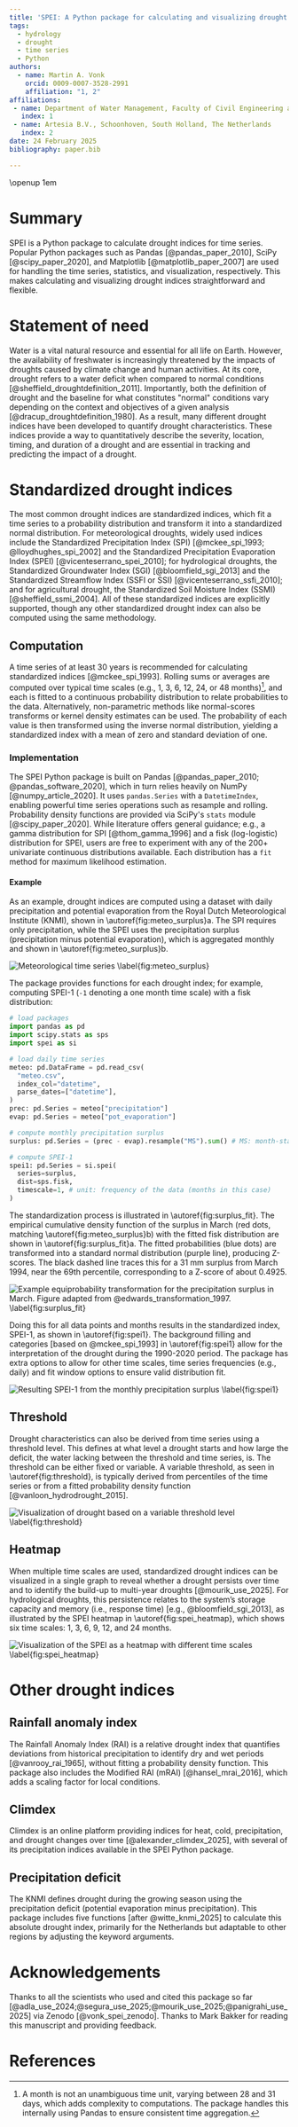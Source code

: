 ```yaml
---
title: 'SPEI: A Python package for calculating and visualizing drought indices'
tags:
  - hydrology
  - drought
  - time series
  - Python
authors:
  - name: Martin A. Vonk
    orcid: 0009-0007-3528-2991
    affiliation: "1, 2"
affiliations:
 - name: Department of Water Management, Faculty of Civil Engineering and Geosciences, Delft University of Technology, Delft, South Holland, The Netherlands
   index: 1
 - name: Artesia B.V., Schoonhoven, South Holland, The Netherlands
   index: 2
date: 24 February 2025
bibliography: paper.bib

---
```


\openup 1em

# Summary
SPEI is a Python package to calculate drought indices for time series. Popular Python packages such as Pandas [@pandas_paper_2010], SciPy [@scipy_paper_2020], and Matplotlib [@matplotlib_paper_2007] are used for handling the time series, statistics, and visualization, respectively. This makes calculating and visualizing drought indices straightforward and flexible.

# Statement of need
Water is a vital natural resource and essential for all life on Earth. However, the availability of freshwater is increasingly threatened by the impacts of droughts caused by climate change and human activities. At its core, drought refers to a water deficit when compared to normal conditions [@sheffield_droughtdefinition_2011]. Importantly, both the definition of drought and the baseline for what constitutes "normal" conditions vary depending on the context and objectives of a given analysis [@dracup_droughtdefinition_1980]. As a result, many different drought indices have been developed to quantify drought characteristics. These indices provide a way to quantitatively describe the severity, location, timing, and duration of a drought and are essential in tracking and predicting the impact of a drought.

# Standardized drought indices
The most common drought indices are standardized indices, which fit a time series to a probability distribution and transform it into a standardized normal distribution. For meteorological droughts, widely used indices include the Standardized Precipitation Index (SPI) [@mckee_spi_1993; @lloydhughes_spi_2002] and the Standardized Precipitation Evaporation Index (SPEI) [@vicenteserrano_spei_2010]; for hydrological droughts, the Standardized Groundwater Index (SGI) [@bloomfield_sgi_2013] and the Standardized Streamflow Index (SSFI or SSI) [@vicenteserrano_ssfi_2010]; and for agricultural drought, the Standardized Soil Moisture Index (SSMI) [@sheffield_ssmi_2004]. All of these standardized indices are explicitly supported, though any other standardized drought index can also be computed using the same methodology.

## Computation
A time series of at least 30 years is recommended for calculating standardized indices [@mckee_spi_1993]. Rolling sums or averages are computed over typical time scales (e.g., 1, 3, 6, 12, 24, or 48 months)[^1], and each is fitted to a continuous probability distribution to relate probabilities to the data. Alternatively, non-parametric methods like normal-scores transforms or kernel density estimates can be used. The probability of each value is then transformed using the inverse normal distribution, yielding a standardized index with a mean of zero and standard deviation of one.

[^1]: A month is not an unambiguous time unit, varying between 28 and 31 days, which adds complexity to computations. The package handles this internally using Pandas to ensure consistent time aggregation.

### Implementation
The SPEI Python package is built on Pandas [@pandas_paper_2010; @pandas_software_2020], which in turn relies heavily on NumPy [@numpy_article_2020]. It uses `pandas.Series` with a `DatetimeIndex`, enabling powerful time series operations such as resample and rolling. Probability density functions are provided via SciPy's `stats` module [@scipy_paper_2020]. While literature offers general guidance; e.g., a gamma distribution for SPI [@thom_gamma_1996] and a fisk (log-logistic) distribution for SPEI, users are free to experiment with any of the 200+ univariate continuous distributions available. Each distribution has a `fit` method for maximum likelihood estimation.

#### Example
As an example, drought indices are computed using a dataset with daily precipitation and potential evaporation from the Royal Dutch Meteorological Institute (KNMI), shown in \autoref{fig:meteo_surplus}a. The SPI requires only precipitation, while the SPEI uses the precipitation surplus (precipitation minus potential evaporation), which is aggregated monthly and shown in \autoref{fig:meteo_surplus}b.

![Meteorological time series \label{fig:meteo_surplus}](figures/monthly_precipitation_surplus.png)

The package provides functions for each drought index; for example, computing SPEI-1 (`-1` denoting a one month time scale) with a fisk distribution:

```python
# load packages
import pandas as pd
import scipy.stats as sps
import spei as si

# load daily time series
meteo: pd.DataFrame = pd.read_csv(
  "meteo.csv",
  index_col="datetime",
  parse_dates=["datetime"],
)
prec: pd.Series = meteo["precipitation"]
evap: pd.Series = meteo["pot_evaporation"]

# compute monthly precipitation surplus
surplus: pd.Series = (prec - evap).resample("MS").sum() # MS: month-start

# compute SPEI-1
spei1: pd.Series = si.spei(
  series=surplus,
  dist=sps.fisk,
  timescale=1, # unit: frequency of the data (months in this case)
)
```

The standardization process is illustrated in \autoref{fig:surplus_fit}. The empirical cumulative density function of the surplus in March (red dots, matching \autoref{fig:meteo_surplus}b) with the fitted fisk distribution are shown in \autoref{fig:surplus_fit}a. The fitted probabilities (blue dots) are transformed into a standard normal distribution (purple line), producing Z-scores. The black dashed line traces this for a 31 mm surplus from March 1994, near the 69th percentile, corresponding to a Z-score of about 0.4925.

![Example equiprobability transformation for the precipitation surplus in March. Figure adapted from @edwards_transformation_1997. \label{fig:surplus_fit}](figures/surplus_fit_cdf.png)

Doing this for all data points and months results in the standardized index, SPEI-1, as shown in \autoref{fig:spei1}. The background filling and categories [based on @mckee_spi_1993] in \autoref{fig:spei1} allow for the interpretation of the drought during the 1990-2020 period. The package has extra options to allow for other time scales, time series frequencies (e.g., daily) and fit window options to ensure valid distribution fit.

![Resulting SPEI-1 from the monthly precipitation surplus \label{fig:spei1}](figures/spei1.png)

## Threshold
Drought characteristics can also be derived from time series using a threshold level. This defines at what level a drought starts and how large the deficit, the water lacking between the threshold and time series, is. The threshold can be either fixed or variable. A variable threshold, as seen in \autoref{fig:threshold}, is typically derived from percentiles of the time series or from a fitted probability density function [@vanloon_hydrodrought_2015].

![Visualization of drought based on a variable threshold level \label{fig:threshold}](figures/threshold.png)

## Heatmap
When multiple time scales are used, standardized drought indices can be visualized in a single graph to reveal whether a drought persists over time and to identify the build-up to multi-year droughts [@mourik_use_2025]. For hydrological droughts, this persistence relates to the system’s storage capacity and memory (i.e., response time) [e.g., @bloomfield_sgi_2013], as illustrated by the SPEI heatmap in \autoref{fig:spei_heatmap}, which shows six time scales: 1, 3, 6, 9, 12, and 24 months.

![Visualization of the SPEI as a heatmap with different time scales \label{fig:spei_heatmap}](figures/spei_heatmap.png)

# Other drought indices

## Rainfall anomaly index
The Rainfall Anomaly Index (RAI) is a relative drought index that quantifies deviations from historical precipitation to identify dry and wet periods [@vanrooy_rai_1965], without fitting a probability density function. This package also includes the Modified RAI (mRAI) [@hansel_mrai_2016], which adds a scaling factor for local conditions.

## Climdex
Climdex is an online platform providing indices for heat, cold, precipitation, and drought changes over time [@alexander_climdex_2025], with several of its precipitation indices available in the SPEI Python package.

## Precipitation deficit
The KNMI defines drought during the growing season using the precipitation deficit (potential evaporation minus precipitation). This package includes five functions [after @witte_knmi_2025] to calculate this absolute drought index, primarily for the Netherlands but adaptable to other regions by adjusting the keyword arguments.

# Acknowledgements
Thanks to all the scientists who used and cited this package so far [@adla_use_2024;@segura_use_2025;@mourik_use_2025;@panigrahi_use_2025] via Zenodo [@vonk_spei_zenodo]. Thanks to Mark Bakker for reading this manuscript and providing feedback.

# References
